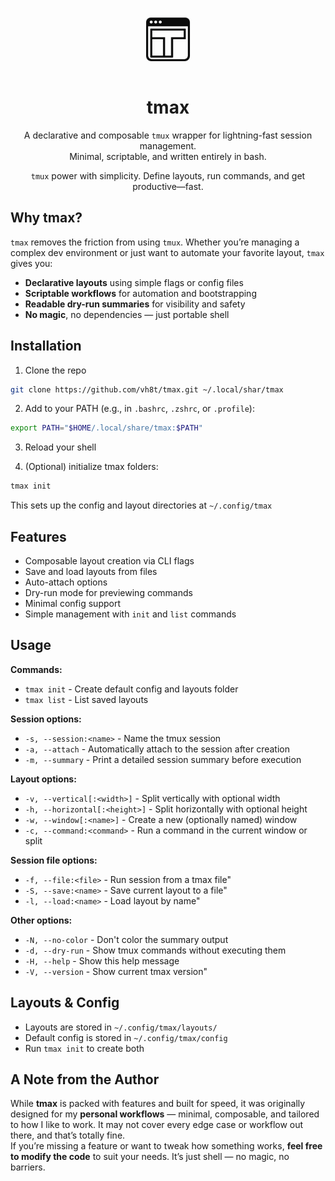 <p align="center">
  <img src="logo.png" alt="tmax logo" width="100" style="border-radius: 8px;" />
</p>

<h1 align="center">tmax</h1>

<p align="center">
  A declarative and composable <code>tmux</code> wrapper for lightning-fast session management.<br>
  Minimal, scriptable, and written entirely in bash.
</p>

<p align="center">
  <code>tmux</code> power with simplicity. Define layouts, run commands, and get productive—fast.
</p>

## Why tmax?
`tmax` removes the friction from using `tmux`. Whether you’re managing a complex dev environment or just want to automate your favorite layout, `tmax` gives you:
- **Declarative layouts** using simple flags or config files
- **Scriptable workflows** for automation and bootstrapping
- **Readable dry-run summaries** for visibility and safety
- **No magic**, no dependencies — just portable shell

## Installation
1. Clone the repo
```sh
git clone https://github.com/vh8t/tmax.git ~/.local/shar/tmax
```

2. Add to your PATH (e.g., in `.bashrc`, `.zshrc`, or `.profile`):
```sh
export PATH="$HOME/.local/share/tmax:$PATH"
```

3. Reload your shell

4. (Optional) initialize tmax folders:
```sh
tmax init
```
This sets up the config and layout directories at `~/.config/tmax`

## Features
- Composable layout creation via CLI flags
- Save and load layouts from files
- Auto-attach options
- Dry-run mode for previewing commands
- Minimal config support
- Simple management with `init` and `list` commands

## Usage
**Commands:**
- `tmax init` - Create default config and layouts folder
- `tmax list` - List saved layouts

**Session options:**
- `-s, --session:<name>` - Name the tmux session
- `-a, --attach` - Automatically attach to the session after creation
- `-m, --summary` - Print a detailed session summary before execution

**Layout options:**
- `-v, --vertical[:<width>]` - Split vertically with optional width
- `-h, --horizontal[:<height>]` - Split horizontally with optional height
- `-w, --window[:<name>]` - Create a new (optionally named) window
- `-c, --command:<command>` - Run a command in the current window or split

**Session file options:**
- `-f, --file:<file>` - Run session from a tmax file"
- `-S, --save:<name>` - Save current layout to a file"
- `-l, --load:<name>` - Load layout by name"

**Other options:**
- `-N, --no-color` - Don't color the summary output
- `-d, --dry-run` - Show tmux commands without executing them
- `-H, --help` - Show this help message
- `-V, --version` - Show current tmax version"

## Layouts & Config
- Layouts are stored in `~/.config/tmax/layouts/`
- Default config is stored in `~/.config/tmax/config`
- Run `tmax init` to create both

## A Note from the Author
While **tmax** is packed with features and built for speed, it was originally designed for my **personal workflows** — minimal, composable, and tailored to how I like to work. It may not cover every edge case or workflow out there, and that’s totally fine.
<br>
If you’re missing a feature or want to tweak how something works, **feel free to modify the code** to suit your needs. It’s just shell — no magic, no barriers.
